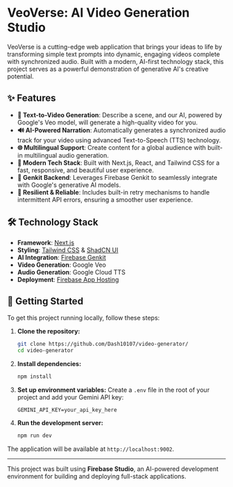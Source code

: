 # VeoVerse: AI Video Generation Studio

VeoVerse is a cutting-edge web application that brings your ideas to life by transforming simple text prompts into dynamic, engaging videos complete with synchronized audio. Built with a modern, AI-first technology stack, this project serves as a powerful demonstration of generative AI's creative potential.


## ✨ Features

- **📝 Text-to-Video Generation**: Describe a scene, and our AI, powered by Google's Veo model, will generate a high-quality video for you.
- **🔊 AI-Powered Narration**: Automatically generates a synchronized audio track for your video using advanced Text-to-Speech (TTS) technology.
- **🌐 Multilingual Support**: Create content for a global audience with built-in multilingual audio generation.
- **🚀 Modern Tech Stack**: Built with Next.js, React, and Tailwind CSS for a fast, responsive, and beautiful user experience.
- **🤖 Genkit Backend**: Leverages Firebase Genkit to seamlessly integrate with Google's generative AI models.
- **💪 Resilient & Reliable**: Includes built-in retry mechanisms to handle intermittent API errors, ensuring a smoother user experience.

## 🛠️ Technology Stack

- **Framework**: [Next.js](https://nextjs.org/)
- **Styling**: [Tailwind CSS](https://tailwindcss.com/) & [ShadCN UI](https://ui.shadcn.com/)
- **AI Integration**: [Firebase Genkit](https://firebase.google.com/docs/genkit)
- **Video Generation**: Google Veo
- **Audio Generation**: Google Cloud TTS
- **Deployment**: [Firebase App Hosting](https://firebase.google.com/docs/app-hosting)

## 🚀 Getting Started

To get this project running locally, follow these steps:

1.  **Clone the repository:**
    ```bash
    git clone https://github.com/Dash10107/video-generator/
    cd video-generator
    ```

2.  **Install dependencies:**
    ```bash
    npm install
    ```

3.  **Set up environment variables:**
    Create a `.env` file in the root of your project and add your Gemini API key:
    ```
    GEMINI_API_KEY=your_api_key_here
    ```

4.  **Run the development server:**
    ```bash
    npm run dev
    ```

The application will be available at `http://localhost:9002`.

---

This project was built using **Firebase Studio**, an AI-powered development environment for building and deploying full-stack applications.
